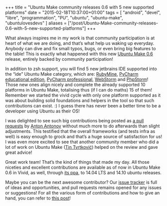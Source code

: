 +++
title = "Ubuntu Make community releases 0.6 with 5 new supported platforms"
date = "2015-02-18T10:37:00+01:00"
tags = [ "android", "devel", "libre", "programmation", "PU", "ubuntu", "ubuntu-make", "ubuntulovesdevs" ]
aliases = ["/post/Ubuntu-Make-community-releases-0.6-with-5-new-supported-platforms"]
+++
    <p>What always inspires me in my work is that community participation is at heart of what we are doing, and that’s what help us waking up everyday. Anybody can dive and fix small typos, bugs, or even bring big features to the table! This is exactly what happened with this new <a href="https://github.com/ubuntu/ubuntu-make/commit/0ecef0e525e58a51940ef5e8935847cec5b63bf3">Ubuntu Make 0.6</a> release, entirely backed by community participation!</p>


<p>In addition to zsh support, you will find 5 new jetbrains IDE supported into the “ide” Ubuntu Make category, which are:
<a href="https://www.jetbrains.com/ruby/">RubyMine</a>, <a href="https://www.jetbrains.com/pycharm-educational/">PyCharm educational edition</a>, <a href="https://www.jetbrains.com/pycharm/features/editions_comparison_matrix.html">PyCharm professional</a>, <a href="https://www.jetbrains.com/webstorm/">WebStorm</a> and <a href="https://www.jetbrains.com/phpstorm/">PhpStorm</a>! Those new ones align nicely and complete the already supported 10 platforms in Ubuntu Make, totalising thus (if I can do maths) 15 of them! Remember we started the vivid cycle with only one platform supported as it was about building solid foundations and helpers in the tool so that such contributions can exist. :) I guess there has never been a better time to be a developer using Ubuntu as their OS!</p>


<p>I was delighted to see such big contributions being posted as <a href="https://github.com/ubuntu/ubuntu-make/pull/73">a pull requests</a> by <a href="https://github.com/syndbg">Anton Antonov</a> without much more to do afterwards than slight adjustments. This testified that the overall frameworks (and tests infra as well) is easy enough to grock and that’s a huge source of satisfaction for us! I was even more excited to see that another community member who did a lot of work on Ubuntu Make (<a href="https://github.com/Tinche">Tin Tvrtković</a>) helped on the review and gave great advice!</p>


<p>Great work team! That’s the kind of things that made my day. All those niceties and excellent contributions are available as of now in Ubuntu Make 0.6 in Vivid, as well, through <a href="https://launchpad.net/~ubuntu-desktop/+archive/ubuntu/ubuntu-make">its ppa</a>, to 14.04 LTS and 14.10 ubuntu releases.</p>


<p>Maybe you can be the next awesome contributor? Our <a href="https://github.com/ubuntu/ubuntu-make/issues">issue tracker</a> is full of ideas and opportunities, and pull requests remains opened for any issues or suggestions! For all the various form of contributions and how to give an hand, you can refer to <a href="/post/How-to-help-on-Ubuntu-Developer-Tools-Center">this post</a>!</p>